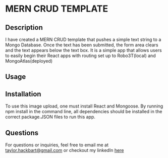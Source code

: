 # MERN CRUD TEMPLATE

## Description
I have created a MERN CRUD template that pushes a simple text string to a Mongo Database. Once the text has been submitted, the form area clears and the text appears below the text box. It is a simple app that allows users to easily begin their React apps with routing set up to Robo3T(local) and MongoAtlas(deployed)

## Usage


## Installation
To use this image upload, one must install React and Mongoose. By running npm install in the command line, all dependencies should be installed in the correct package.JSON files to run this app.

## Questions
For questions or inquiries, feel free to email me at taylor.hackbart@gmail.com or checkout my linkedIn <a href="linkedin.com/taylorhackbart" target="_blank"> here </a>